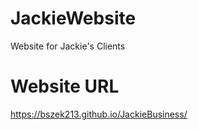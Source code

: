 # JackieWebsite
Website for Jackie's Clients
# Website URL
https://bszek213.github.io/JackieBusiness/
